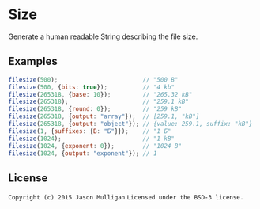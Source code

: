 # Size
Generate a human readable String describing the file size.

## Examples

```javascript
filesize(500);                        // "500 B"
filesize(500, {bits: true});          // "4 kb"
filesize(265318, {base: 10});         // "265.32 kB"
filesize(265318);                     // "259.1 kB"
filesize(265318, {round: 0});         // "259 kB"
filesize(265318, {output: "array"});  // [259.1, "kB"]
filesize(265318, {output: "object"}); // {value: 259.1, suffix: "kB"}
filesize(1, {suffixes: {B: "Б"}});    // "1 Б"
filesize(1024);                       // "1 kB"
filesize(1024, {exponent: 0});        // "1024 B"
filesize(1024, {output: "exponent"}); // 1
```
## License

`Copyright (c) 2015 Jason Mulligan`
`Licensed under the BSD-3 license.`
